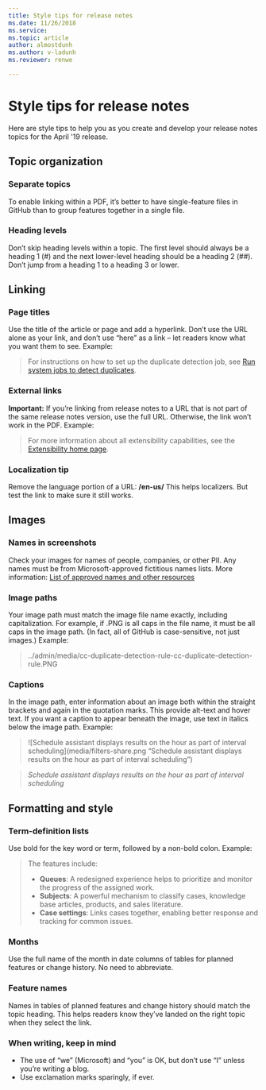 ```yaml
---
title: Style tips for release notes
ms.date: 11/26/2018
ms.service: 
ms.topic: article
author: almostdunh
ms.author: v-ladunh
ms.reviewer: renwe

---
```


# Style tips for release notes

Here are style tips to help you as you create and develop your release notes topics for the April '19 release.

## Topic organization  

### Separate topics
To enable linking within a PDF, it’s better to have single-feature files in GitHub than to group features together in a single file. 

### Heading levels
Don’t skip heading levels within a topic. The first level should always be a heading 1 (#) and the next lower-level heading should be a heading 2 (##). Don’t jump from a heading 1 to a heading 3 or lower.

## Linking

### Page titles
Use  the title of the article or page and add a hyperlink. Don’t use the URL alone as your link, and don’t use “here” as a link – let readers know what you want them to see. Example:

> For instructions on how to set up the duplicate detection job, see [Run system jobs to detect duplicates](run-bulk-system-jobs-detect-duplicate-records.md).

### External links

**Important:** If you’re linking from release notes to a URL that is not part of the same release notes version, use the full URL. Otherwise, the link won’t work in the PDF. Example:

> For more information about all extensibility capabilities, see the [Extensibility home page](https://docs.microsoft.com/dynamics365/unified-operations/dev-itpro/extensibility/extensibility-home-page).

### Localization tip

Remove the language portion of a URL: **/en-us/**  This helps localizers. But test the link to make sure it still works. 

## Images

### Names in screenshots 

Check your images for names of people, companies, or other PII. Any names must be from Microsoft-approved fictitious names lists. More information: [List of approved names and other resources](https://microsoft.sharepoint-df.com/teams/Dynamics365CustomerEngagementEditingResources/_layouts/15/WopiFrame.aspx?sourcedoc=%7b0ea74ded-c03c-452d-a0de-6c89d54f7107%7d&action=edit&wd=target%28Style%20Guidelines.one%7C19ceab96-642a-49ba-8020-8958ea8cdb93%2FFictitious%20Names%7C0e4ac149-4669-4c0e-b262-f10ff3158758%2F%29)

### Image paths

Your image path must match the image file name exactly, including capitalization. For example, if .PNG is all caps in the file name, it must be all caps in the image path. (In fact, all of GitHub is case-sensitive, not just images.) Example:

> ../admin/media/cc-duplicate-detection-rule-cc-duplicate-detection-rule.PNG

### Captions 

In the image path, enter information about an image both within the straight brackets and again in the quotation marks. This provide alt-text and hover text. If you want a caption to appear beneath the image, use text in italics below the image path. Example:

> ![Schedule assistant displays results on the hour as part of interval scheduling](media/filters-share.png “Schedule assistant displays results on the hour as part of interval scheduling”)

> *Schedule assistant displays results on the hour as part of interval scheduling*

## Formatting and style

### Term-definition lists 

Use bold for the key word or term, followed by a non-bold colon. Example: 

>  The features include:
>  - **Queues**: A redesigned experience helps to prioritize and monitor the progress of the assigned work.
>  - **Subjects**: A powerful mechanism to classify cases, knowledge base articles, products, and sales literature.
>  - **Case settings**: Links cases together, enabling better response and tracking for common issues.

### Months 

Use the full name of the month in date columns of tables for planned features or change history. No need to abbreviate. 

### Feature names 

Names in tables of planned features and change history should match the topic heading. This helps readers know they’ve landed on the right topic when they select the link. 

### When writing, keep in mind

- The use of “we” (Microsoft) and “you” is OK, but don’t use “I” unless you’re writing a blog.
- Use exclamation marks sparingly, if ever.  



